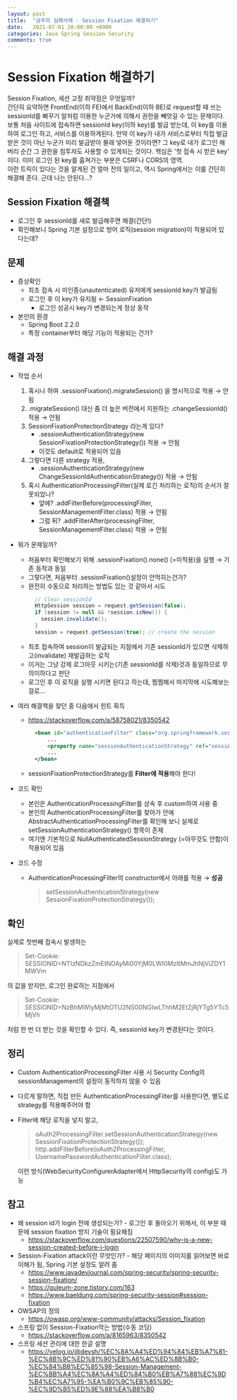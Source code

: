 ```yaml
---
layout: post
title:  "금주의 실패사례 - Session Fixation 해결하기"
date:   2021-07-01 20:00:00 +0900
categories: Java Spring Session Security
comments: true
---
```


# Session Fixation 해결하기
Session Fixation, 세션 고정 취약점은 무엇일까?  
간단히 요약하면 FrontEnd(이하 FE)에서 BackEnd(이하 BE)로 request할 때 쓰는 sessionId를 뻐꾸기 알처럼 이용한 누군가에 의해서 권한을 빼앗길 수 있는 문제이다.  
보통 처음 사이트에 접속하면 sessionId key(이하 key)를 발급 받는데, 이 key를 이용하여 로그인 하고, 서비스를 이용하게된다. 만약 이 key가 내가 서비스로부터 직접 발급받은 것이 아닌 누군가 미리 발급받아 몰래 넣어둔 것이라면? 그 key로 내가 로그인 해버리 순간 그 권한을 침투자도 사용할 수 있게되는 것이다. 핵심은 '첫 접속 시 받은 key' 이다. 이미 로그인 된 key를 훔쳐가는 부분은 CSRF나 CORS의 영역.  
이런 트릭이 있다는 것을 알게된 건 얼마 전의 일이고, 역시 Spring에서는 이를 간단히 해결해 준다. 근데 나는 안된다...?

## Session Fixation 해결책
  + 로그인 후 sessionId를 새로 발급해주면 해결(간단!)
  + 확인해보니 Spring 기본 설정으로 방어 로직(session migration)이 적용되어 있다는데?

## 문제
* 증상확인
  + 최초 접속 시 미인증(unautenticated) 유저에게 sessionId key가 발급됨
  + 로그인 후 이 key가 유지됨 ← SessionFixation
    - 로그인 성공시 key가 변경되는게 정상 동작
* 본인의 환경
  + Spring Boot 2.2.0
  + 특정 container부터 해당 기능이 적용되는 건가?

## 해결 과정
* 작업 순서
  1. 혹시나 하여 .sessionFixation().migrateSession() 을 명시적으로 적용 → 안됨
  2. .migrateSession() 대신 좀 더 높은 버전에서 지원하는 .changeSessionId() 적용 → 안됨
  3. SessionFixationProtectionStrategy 라는게 있다?
      - .sessionAuthenticationStrategy(new SessionFixationProtectionStrategy()) 적용 → 안됨
      - 이것도 default로 적용되어 있음
  4. 그렇다면 다른 strategy 적용,
      - .sessionAuthenticationStrategy(new ChangeSessionIdAuthenticationStrategy()) 적용 → 안됨
  5. 혹시 AuthenticationProcessingFilter(실제 로긴 처리하는 로직)의 순서가 잘못되었나?
      - 앞에? .addFilterBefore(processingFilter, SessionManagementFilter.class) 적용 → 안됨
      - 그럼 뒤? .addFilterAfter(processingFilter, SessionManagementFilter.class) 적용 → 안됨

* 뭐가 문제일까?
  + 처음부터 확인해보기 위해 .sessionFixation().none() (=미적용)을 실행 → 기존 동작과 동일
  + 그렇다면, 처음부터 .sessionFixation()설정이 안먹히는건가?
  + 완전히 수동으로 처리하는 방법도 있는 것 같아서 시도
    ~~~ java
      // Clear sessionId
      HttpSession session = request.getSession(false);
      if (session != null && !session.isNew()) {
        session.invalidate();
      }
      session = request.getSession(true); // create the session
    ~~~
  + 최초 접속하여 session이 발급되는 지점에서 기존 sessionId가 있으면 삭제하고(invalidate) 재발급하는 로직
  + 이거는 그냥 강제 로그아웃 시키는(기존 sessionId를 삭제)것과 동일하므로 무의미하다고 판단
  + 로그인 후 이 로직을 실행 시키면 된다고 하는데, 찜찜해서 마지막에 시도해보는 걸로...

* 여러 해결책을 찾던 중 다음에서 힌트 획득
  + https://stackoverflow.com/a/58758021/8350542
    ~~~ xml
      <bean id="authenticationFilter" class="org.springframework.security.web.authentication.UsernamePasswordAuthenticationFilter">
          ...
          <property name="sessionAuthenticationStrategy" ref="sessionFixationProtectionStrategy" />
          ...
      </bean>
    ~~~
  + sessionFixationProtectionStrategy를 **Filter에 적용**해야 한다!

* 코드 확인
  - 본인은 AuthenticationProcessingFilter를 상속 후 custom하여 사용 중
  - 본인의 AuthenticationProcessingFilter를 찾아가 안에 AbstractAuthenticationProcessingFilter를 확인해 보니 실제로 setSessionAuthenticationStrategy() 항목이 존재
  - 여기엔 기본적으로 NullAuthenticatedSessionStrategy (=아무것도 안함)이 적용되어 있음
* 코드 수정
  - AuthenticationProcessingFilter의 constructor에서 아래를 적용 → **성공**
    > setSessionAuthenticationStrategy(new SessionFixationProtectionStrategy());

## 확인
실제로 첫번째 접속시 발생하는
> Set-Cookie: SESSIONID=NTIzNDkzZmEtNDAyMi00YjM0LWI0MzItMmJhNjViZDY1MWVm

의 값을 받지만, 로그인 완료하는 지점에서
> Set-Cookie: SESSIONID=NzBhMWIyMjMtOTU2NS00NGIwLThhM2EtZjRjYTg5YTc5MjVh

처럼 한 번 더 받는 것을 확인할 수 있다. 즉, sessionId key가 변경된다는 것이다.

## 정리
* Custom AuthenticationProcessingFilter 사용 시 Security Config의 sessionManagement의 설정이 동작하지 않을 수 있음
* 다르게 말하면, 직접 만든 AuthenticationProcessingFilter를 사용한다면, 별도로 strategy를 적용해주어야 함
* Filter에 해당 로직을 넣지 말고,
  > oAuth2ProcessingFilter.setSessionAuthenticationStrategy(new SessionFixationProtectionStrategy());
  > http.addFilterBefore(oAuth2ProcessingFilter, UsernamePasswordAuthenticationFilter.class);

  이런 방식(WebSecurityConfigurerAdapter에서 HttpSecurity의 config)도 가능

## 참고
* 왜 session id가 login 전에 생성되는가? - 로그인 후 돌아오기 위해서, 이 부분 때문에 session fixation 방지 기술이 필요해짐
  + https://stackoverflow.com/questions/22507590/why-is-a-new-session-created-before-i-login
* Session-Fixation attack이란 무엇인가? - 해당 페이지의 이미지를 읽어보면 바로 이해가 됨, Spring 기본 설정도 알려 줌
  + https://www.javadevjournal.com/spring-security/spring-security-session-fixation/
  + https://guleum-zone.tistory.com/163
  + https://www.baeldung.com/spring-security-session#session-fixation
* OWSAP의 정의
  + https://owasp.org/www-community/attacks/Session_fixation
* 스프링 없이 Session-Fixation막는 방법(수동 코딩)
  + https://stackoverflow.com/a/8165963/8350542
* 스프링 세션 관리에 대한 한글 설명
  + https://velog.io/@devsh/%EC%8A%A4%ED%94%84%EB%A7%81-%EC%8B%9C%ED%81%90%EB%A6%AC%ED%8B%B0-%EC%84%B8%EC%85%98-Session-Management-%EC%BB%A4%EC%8A%A4%ED%84%B0%EB%A7%88%EC%9D%B4%EC%A7%95-%EA%B0%9C%EB%85%90-%EC%9D%B5%ED%9E%88%EA%B8%B0
